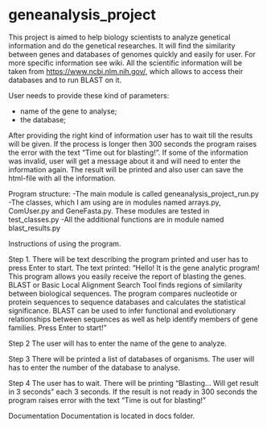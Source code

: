 # geneanalysis_project
This project is aimed to help biology scientists to analyze genetical information and do the genetical researches. It will find the similarity between genes and databases of genomes quickly and easily for user. For more specific information see wiki.
All the scientific information will be taken from https://www.ncbi.nlm.nih.gov/, which allows to access their databases and to run BLAST on it.

User needs to provide these kind of parameters:
- name of the gene to analyse;
- the database;

After providing the right kind of information user has to wait till the results will be given. If the process is longer then 300 seconds the program raises the error with the text “Time out for blasting!”.
If some of the information was invalid, user will get a message about it and will need to enter the information again.
The result will be printed and also user can save the html-file with all the information.

Program structure:
-The main module is called geneanalysis_project_run.py
-The classes, which I am using are in modules named arrays.py, ComUser.py and GeneFasta.py. These modules are tested in test_classes.py
-All the additional functions are in module named blast_results.py

Instructions of using the program.

Step 1.
There will be text describing the program printed and user has to press Enter to start.
The text printed:
“Hello! It is the gene analytic program!
This program allows you easily receive the report of blasting the genes.
BLAST or Basic Local Alignment Search Tool finds regions of similarity between biological sequences.
The program compares nucleotide or protein	sequences to sequence databases and calculates the statistical significance.
BLAST can be used to infer functional and evolutionary relationships between sequences
as well as help identify members of gene families.
Press Enter to start!”

Step 2 
The user will has to enter the name of the gene to analyze.

Step 3 
There will be printed a list of databases of organisms. The user will has to enter the number of the database to analyse.

Step 4 
The user has to wait. There will be printing “Blasting... Will get result in 3 seconds” each 3 seconds. If the result is not ready in 300 seconds the program raises error with the text “Time is out for blasting!”

Documentation
Documentation is located in docs folder.  

